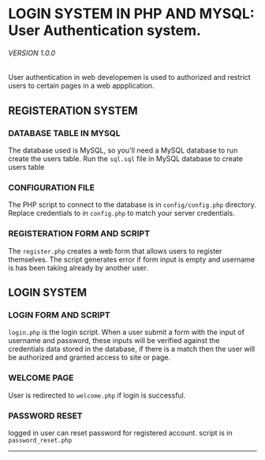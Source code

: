 #  LOGIN SYSTEM IN PHP AND MYSQL: User Authentication system.

###### VERSION 1.0.0

User authentication in web developemen is used to authorized and 
restrict users to certain pages in a web appplication.

## REGISTERATION SYSTEM

### DATABASE TABLE IN MYSQL
The database used is MySQL, so you'll need a MySQL database to run create the users table.
Run the `sql.sql` file in MySQL database to create users table


### CONFIGURATION FILE
The PHP script to connect to the database is in `config/config.php` directory.
Replace credentials to in `config.php` to match your server credentials.

### REGISTERATION FORM AND SCRIPT
The `register.php` creates a web form that allows users to register themselves.
The script generates error if form input is empty and username is has been taking already by another user.

## LOGIN SYSTEM

### LOGIN FORM AND SCRIPT
`login.php` is the login script.
When a user submit a form with the input of username and password, these inputs will be verified against the credentials data stored in the database, if there is a match then the user will be authorized and granted access to site or page.

### WELCOME PAGE
User is redirected to `welcome.php` if login is successful.

### PASSWORD RESET
logged in user can reset password for registered account.
script is in `password_reset.php`
<hr />
